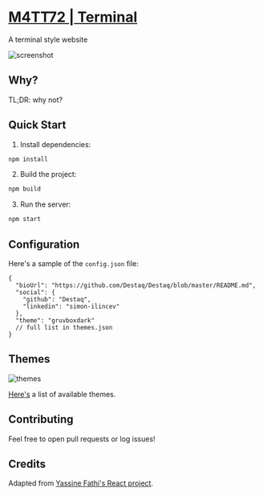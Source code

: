 # [M4TT72 | Terminal](https://term.m4tt72.com)

A terminal style website

![screenshot](/docs/screenshot.png)

## Why?

TL;DR: why not?

## Quick Start

1. Install dependencies:

```bash
npm install
```

2. Build the project:

```bash
npm build
```

3. Run the server:

```bash
npm start
```

## Configuration

Here's a sample of the `config.json` file:

```json5
{
  "bioUrl": "https://github.com/Destaq/Destaq/blob/master/README.md",
  "social": {
    "github": "Destaq",
    "linkedin": "simon-ilincev"
  },
  "theme": "gruvboxdark"
  // full list in themes.json
}
```

## Themes

![themes](/docs/screenshot.gif)

[Here's](/docs/themes) a list of available themes.


## Contributing

Feel free to open pull requests or log issues!

## Credits

Adapted from [Yassine Fathi's React project](https://github.com/m4tt72/terminal).